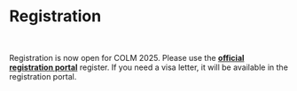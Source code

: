 # Registration

<br>

Registration is now open for COLM 2025. Please use the **[official registration portal](https://colm.eventhosts.cc)** register. If you need a visa letter, it will be available in the registration portal. 


<!-- ### Important Dates
- Early registration deadline: TBD
- Regular registration deadline: TBD
- On-site registration available

### Registration Fees
- Student: TBD
- Academic: TBD  
- Industry: TBD -->

<br><br><br><br><br><br><br><br><br><br><br><br> 